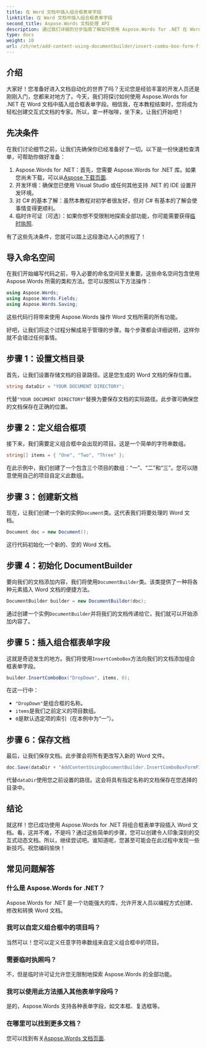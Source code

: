 ```yaml
---
title: 在 Word 文档中插入组合框表单字段
linktitle: 在 Word 文档中插入组合框表单字段
second_title: Aspose.Words 文档处理 API
description: 通过我们详细的分步指南了解如何使用 Aspose.Words for .NET 在 Word 文档中插入组合框表单字段。
type: docs
weight: 10
url: /zh/net/add-content-using-documentbuilder/insert-combo-box-form-field/
---
```

## 介绍

大家好！您准备好进入文档自动化的世界了吗？无论您是经验丰富的开发人员还是刚刚入门，您都来对地方了。今天，我们将探讨如何使用 Aspose.Words for .NET 在 Word 文档中插入组合框表单字段。相信我，在本教程结束时，您将成为轻松创建交互式文档的专家。所以，拿一杯咖啡，坐下来，让我们开始吧！

## 先决条件

在我们讨论细节之前，让我们先确保你已经准备好了一切。以下是一份快速检查清单，可帮助你做好准备：

1.  Aspose.Words for .NET：首先，您需要 Aspose.Words for .NET 库。如果您尚未下载，可以从[Aspose 下载页面](https://releases.aspose.com/words/net/).
2. 开发环境：确保您已使用 Visual Studio 或任何其他支持 .NET 的 IDE 设置开发环境。
3. 对 C# 的基本了解：虽然本教程对初学者很友好，但对 C# 有基本的了解会使事情变得更顺利。
4. 临时许可证（可选）：如果你想不受限制地探索全部功能，你可能需要获得[临时执照](https://purchase.aspose.com/temporary-license/).

有了这些先决条件，您就可以踏上这段激动人心的旅程了！

## 导入命名空间

在我们开始编写代码之前，导入必要的命名空间至关重要。这些命名空间包含使用 Aspose.Words 所需的类和方法。您可以按照以下方法操作：

```csharp
using Aspose.Words;
using Aspose.Words.Fields;
using Aspose.Words.Saving;
```

这些代码行将带来使用 Aspose.Words 操作 Word 文档所需的所有功能。

好吧，让我们将这个过程分解成易于管理的步骤。每个步骤都会详细说明，这样你就不会错过任何事情。

## 步骤 1：设置文档目录

首先，让我们设置存储文档的目录路径。这是您生成的 Word 文档的保存位置。

```csharp
string dataDir = "YOUR DOCUMENT DIRECTORY";
```

代替`"YOUR DOCUMENT DIRECTORY"`替换为要保存文档的实际路径。此步骤可确保您的文档保存在正确的位置。

## 步骤 2：定义组合框项

接下来，我们需要定义组合框中会出现的项目。这是一个简单的字符串数组。

```csharp
string[] items = { "One", "Two", "Three" };
```

在此示例中，我们创建了一个包含三个项目的数组：“一”、“二”和“三”。您可以随意使用自己的项目自定义此数组。

## 步骤 3：创建新文档

现在，让我们创建一个新的实例`Document`类。这代表我们将要处理的 Word 文档。

```csharp
Document doc = new Document();
```

这行代码初始化一个新的、空的 Word 文档。

## 步骤 4：初始化 DocumentBuilder

要向我们的文档添加内容，我们将使用`DocumentBuilder`类。该类提供了一种将各种元素插入 Word 文档的便捷方法。

```csharp
DocumentBuilder builder = new DocumentBuilder(doc);
```

通过创建一个实例`DocumentBuilder`并将我们的文档传递给它，我们就可以开始添加内容了。

## 步骤 5：插入组合框表单字段

这就是奇迹发生的地方。我们将使用`InsertComboBox`方法向我们的文档添加组合框表单字段。

```csharp
builder.InsertComboBox("DropDown", items, 0);
```

在这一行中：
- `"DropDown"`是组合框的名称。
- `items`是我们之前定义的项目数组。
- `0`是默认选定项的索引（在本例中为“一”）。

## 步骤 6：保存文档

最后，让我们保存文档。此步骤会将所有更改写入新的 Word 文件。

```csharp
doc.Save(dataDir + "AddContentUsingDocumentBuilder.InsertComboBoxFormField.docx");
```

代替`dataDir`使用您之前设置的路径。这会将具有指定名称的文档保存在您选择的目录中。

## 结论

就这样！您已成功使用 Aspose.Words for .NET 将组合框表单字段插入 Word 文档。看，这并不难，不是吗？通过这些简单的步骤，您可以创建令人印象深刻的交互式动态文档。所以，继续尝试吧。谁知道呢，您甚至可能会在此过程中发现一些新技巧。祝您编码愉快！

## 常见问题解答

### 什么是 Aspose.Words for .NET？  
Aspose.Words for .NET 是一个功能强大的库，允许开发人员以编程方式创建、修改和转换 Word 文档。

### 我可以自定义组合框中的项目吗？  
当然可以！您可以定义任意字符串数组来自定义组合框中的项目。

### 需要临时执照吗？  
不，但是临时许可证允许您无限制地探索 Aspose.Words 的全部功能。

### 我可以使用此方法插入其他表单字段吗？  
是的，Aspose.Words 支持各种表单字段，如文本框、复选框等。

### 在哪里可以找到更多文档？  
您可以找到有关[Aspose.Words 文档页面](https://reference.aspose.com/words/net/).